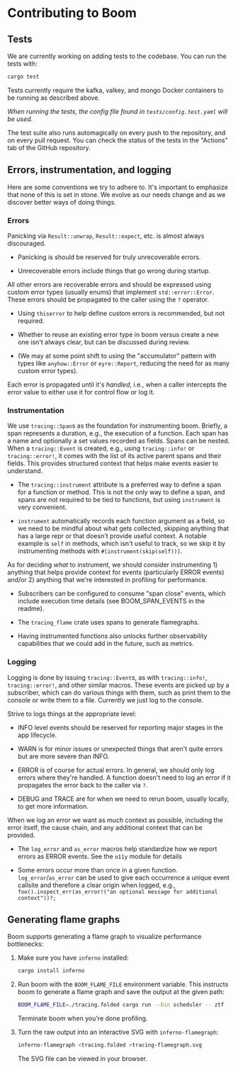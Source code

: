 # Contributing to Boom

## Tests

We are currently working on adding tests to the codebase. You can run the tests with:
```bash
cargo test
```

Tests currently require the kafka, valkey, and mongo Docker containers to be running as described above.

*When running the tests, the config file found in `tests/config.test.yaml` will be used.*

The test suite also runs automagically on every push to the repository, and on every pull request.
You can check the status of the tests in the "Actions" tab of the GitHub repository.

## Errors, instrumentation, and logging

Here are some conventions we try to adhere to.
It's important to emphasize that none of this is set in stone.
We evolve as our needs change and as we discover better ways of doing things.

### Errors

Panicking via `Result::unwrap`, `Result::expect`, etc. is almost always discouraged.

* Panicking is should be reserved for truly unrecoverable errors.

* Unrecoverable errors include things that go wrong during startup.

All other errors are recoverable errors and should be expressed using custom error types (usually enums) that implement `std::error::Error`.
These errors should be propagated to the caller using the `?` operator.

* Using `thiserror` to help define custom errors is recommended, but not required.

* Whether to reuse an existing error type in boom versus create a new one isn't always clear, but can be discussed during review.

* (We may at some point shift to using the "accumulator" pattern with types like `anyhow::Error` or `eyre::Report`, reducing the need for as many custom error types).

Each error is propagated until it's *handled*, i.e., when a caller intercepts the error value to either use it for control flow or log it.

### Instrumentation

We use `tracing::Span`s as the foundation for instrumenting boom.
Briefly, a span represents a duration, e.g., the execution of a function.
Each span has a name and optionally a set values recorded as fields.
Spans can be nested.
When a `tracing::Event` is created, e.g., using `tracing::info!` or `tracing::error!`, it comes with the list of its active parent spans and their fields.
This provides structured context that helps make events easier to understand.

* The `tracing::instrument` attribute is a preferred way to define a span for a function or method.
  This is not the only way to define a span, and spans are not required to be tied to functions, but using `instrument` is very convenient.

* `instrument` automatically records each function argument as a field, so we need to be mindful about what gets collected, skipping anything that has a large repr or that doesn't provide useful context.
  A notable example is `self` in methods, which isn't useful to track, so we skip it by instrumenting methods with `#[instrument(skip(self))]`.

As for deciding *what* to instrument, we should consider instrumenting 1) anything that helps provide context for events (particularly ERROR events) and/or 2) anything that we're interested in profiling for performance.

* Subscribers can be configured to consume "span close" events, which include execution time details (see BOOM_SPAN_EVENTS in the readme).

* The `tracing_flame` crate uses spans to generate flamegraphs.

* Having instrumented functions also unlocks further observability capabilities that we could add in the future, such as metrics.

### Logging

Logging is done by issuing `tracing::Event`s, as with `tracing::info!`, `tracing::error!`, and other similar macros. These events are picked up by a subscriber, which can do various things with them, such as print them to the console or write them to a file. Currently we just log to the console.

Strive to logs things at the appropriate level:

* INFO level events should be reserved for reporting major stages in the app lifecycle.

* WARN is for minor issues or unexpected things that aren't quite errors but are more severe than INFO.

* ERROR is of course for actual errors.
  In general, we should only log errors where they're handled.
  A function doesn't need to log an error if it propagates the error back to the caller via `?`.

* DEBUG and TRACE are for when we need to rerun boom, usually locally, to get more information.

When we log an error we want as much context as possible, including the error itself, the cause chain, and any additional context that can be provided.

* The `log_error` and `as_error` macros help standardize how we report errors as ERROR events.
  See the `o11y` module for details

* Some errors occur more than once in a given function.
  `log_error`/`as_error` can be used to give each occurrence a unique event callsite and therefore a clear origin when logged, e.g., `foo().inspect_err(as_error!("an optional message for additional context"))?;`

## Generating flame graphs

Boom supports generating a flame graph to visualize performance bottlenecks:

1. Make sure you have `inferno` installed:
   ```bash
   cargo install inferno
   ```

2. Run boom with the `BOOM_FLAME_FILE` environment variable.
   This instructs boom to generate a flame graph and save the output at the given path:
   ```bash
   BOOM_FLAME_FILE=./tracing.folded cargo run --bin scheduler -- ztf
   ```

   Terminate boom when you're done profiling.

3. Turn the raw output into an interactive SVG with `inferno-flamegraph`:
   ```bash
   inferno-flamegraph <tracing.folded >tracing-flamegraph.svg
   ```

   The SVG file can be viewed in your browser.
